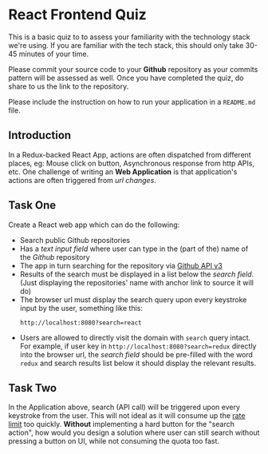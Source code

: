 # React Frontend Quiz
This is a basic quiz to to assess your familiarity with the technology stack we're using. If you are familiar with the tech stack, this should only take 30-45 minutes of your time.

Please commit your source code to your **Github** repository as your commits pattern will be assessed as well. Once you have completed the quiz, do share to us the link to the repository.

Please include the instruction on how to run your application in a `README.md` file.

## Introduction
In a Redux-backed React App, actions are often dispatched from different places, eg: Mouse click on button, Asynchronous response from http APIs, etc. One challenge of writing an __Web Application__ is that application's actions are often triggered from _url changes_. 

## Task One
Create a React web app which can do the following:
- Search public Github repositories
- Has a _text input field_ where user can type in the (part of the) name of the _Github_ repository
- The app in turn searching for the repository via [Github API v3](https://developer.github.com/v3/)
- Results of the search must be displayed in a list below the _search field_. (Just displaying the repositories' name with anchor link to source it will do)
- The browser url must display the search query upon every keystroke input by the user, something like this:
	```
	http://localhost:8080?search=react
	```
- Users are allowed to directly visit the domain with `search` query intact. For example, if user key in `http://localhost:8080?search=redux` directly into the browser url, the _search field_ should be pre-filled with the word `redux` and search results list below it should display the relevant results.

## Task Two
In the Application above, search (API call) will be triggered upon every keystroke from the user. This will not ideal as it will consume up the [rate limit](https://developer.github.com/v3/#increasing-the-unauthenticated-rate-limit-for-oauth-applications) too quickly. __Without__ implementing a hard button for the "search action", how would you design a solution where user can still search without pressing a button on UI, while not consuming the quota too fast.